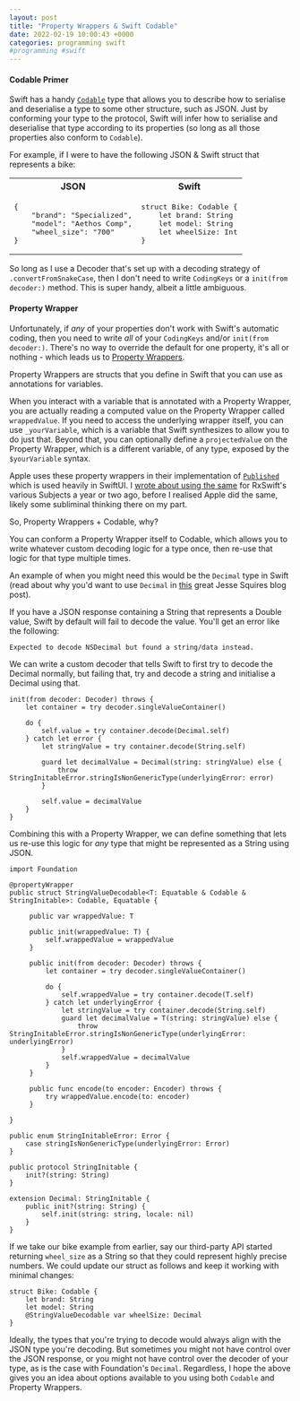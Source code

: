 ```yaml
---
layout: post
title: "Property Wrappers & Swift Codable"
date: 2022-02-19 10:00:43 +0000
categories: programming swift
#programming #swift
---
```


#### Codable Primer

Swift has a handy [`Codable`](https://developer.apple.com/documentation/swift/codable) type that allows you to describe how to serialise and deserialise a type to some other structure, such as JSON. Just by conforming your type to the protocol, Swift will infer how to serialise and deserialise that type according to its properties (so long as all those properties also conform to `Codable`). 

For example, if I were to have the following JSON & Swift struct that represents a bike: 

<table width="100%">
    <tr>
        <th>JSON</th>
        <th>Swift</th>
    </tr>
    <tr>
        <td>
            <pre>{
    "brand": "Specialized",
    "model": "Aethos Comp",
    "wheel_size": "700"
}</pre>
        </td>
        <td>
            <pre>struct Bike: Codable {
    let brand: String
    let model: String
    let wheelSize: Int
}</pre>
        </td>
    </tr>
</table>

So long as I use a Decoder that's set up with a decoding strategy of `.convertFromSnakeCase`, then I don't need to write `CodingKeys` or a `init(from decoder:)` method. This is super handy, albeit a little ambiguous. 

#### Property Wrapper

Unfortunately, if _any_ of your properties don't work with Swift's automatic coding, then you need to write _all_ of your `CodingKeys` and/or `init(from decoder:)`. There's no way to override the default for one property, it's all or nothing - which leads us to [Property Wrappers](https://docs.swift.org/swift-book/LanguageGuide/Properties.html).

Property Wrappers are structs that you define in Swift that you can use as annotations for variables. 

When you interact with a variable that is annotated with a Property Wrapper, you are actually reading a computed value on the Property Wrapper called `wrappedValue`. If you need to access the underlying wrapper itself, you can use `_yourVariable`, which is a variable that Swift synthesizes to allow you to do just that. Beyond that, you can optionally define a `projectedValue` on the Property Wrapper, which is a different variable, of any type, exposed by the `$yourVariable` syntax.

Apple uses these property wrappers in their implementation of [`Published`](https://developer.apple.com/documentation/combine/published) which is used heavily in SwiftUI. I [wrote about using the same](programming/swift/2020/06/13/encapsulation-with-swift-propertywrappers.html) for RxSwift's various Subjects a year or two ago, before I realised Apple did the same, likely some subliminal thinking there on my part.

So, Property Wrappers + Codable, why?

You can conform a Property Wrapper itself to Codable, which allows you to write whatever custom decoding logic for a type once, then re-use that logic for that type multiple times. 

An example of when you might need this would be the `Decimal` type in Swift (read about why you'd want to use `Decimal` in [this](https://www.jessesquires.com/blog/2022/02/01/decimal-vs-double/) great Jesse Squires blog post). 

If you have a JSON response containing a String that represents a Double value, Swift by default will fail to decode the value. You'll get an error like the following: 
```
Expected to decode NSDecimal but found a string/data instead.
```
We can write a custom decoder that tells Swift to first try to decode the Decimal normally, but failing that, try and decode a string and initialise a Decimal using that.

```
init(from decoder: Decoder) throws {
    let container = try decoder.singleValueContainer()

    do {
        self.value = try container.decode(Decimal.self)
    } catch let error {
        let stringValue = try container.decode(String.self)
        
        guard let decimalValue = Decimal(string: stringValue) else {
            throw StringInitableError.stringIsNonGenericType(underlyingError: error)
        }

        self.value = decimalValue
    }
}
```

Combining this with a Property Wrapper, we can define something that lets us re-use this logic for _any_ type that might be represented as a String using JSON.

```
import Foundation

@propertyWrapper
public struct StringValueDecodable<T: Equatable & Codable & StringInitable>: Codable, Equatable {

     public var wrappedValue: T

     public init(wrappedValue: T) {
         self.wrappedValue = wrappedValue
     }

     public init(from decoder: Decoder) throws {
         let container = try decoder.singleValueContainer()

         do {
             self.wrappedValue = try container.decode(T.self)
         } catch let underlyingError {
             let stringValue = try container.decode(String.self)
             guard let decimalValue = T(string: stringValue) else {
                 throw StringInitableError.stringIsNonGenericType(underlyingError: underlyingError)
             }
             self.wrappedValue = decimalValue
         }
     }

     public func encode(to encoder: Encoder) throws {
         try wrappedValue.encode(to: encoder)
     }

}

public enum StringInitableError: Error {
    case stringIsNonGenericType(underlyingError: Error)
}

public protocol StringInitable {
    init?(string: String)
}

extension Decimal: StringInitable {
    public init?(string: String) {
        self.init(string: string, locale: nil)
    }
}
```

If we take our bike example from earlier, say our third-party API started returning `wheel_size` as a String so that they could represent highly precise numbers. We could update our struct as follows and keep it working with minimal changes:

```
struct Bike: Codable {
    let brand: String
    let model: String
    @StringValueDecodable var wheelSize: Decimal
}
```


Ideally, the types that you're trying to decode would always align with the JSON type you're decoding. But sometimes you might not have control over the JSON response, or you might not have control over the decoder of your type, as is the case with Foundation's `Decimal`. Regardless, I hope the above gives you an idea about options available to you using both `Codable` and Property Wrappers.